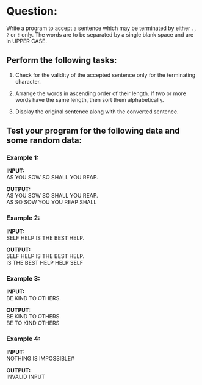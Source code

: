 # Question:

Write a program to accept a sentence which may be terminated by either `.`, `?` or `!` only. The words are to be separated by a single blank space and are in UPPER CASE.

## Perform the following tasks:

1. Check for the validity of the accepted sentence only for the terminating character.

2. Arrange the words in ascending order of their length. If two or more words have the same length, then sort them alphabetically.

3. Display the original sentence along with the converted sentence.

## Test your program for the following data and some random data:

### Example 1:

**INPUT:**  
AS YOU SOW SO SHALL YOU REAP.

**OUTPUT:**  
AS YOU SOW SO SHALL YOU REAP.  
AS SO SOW YOU YOU REAP SHALL

### Example 2:

**INPUT:**  
SELF HELP IS THE BEST HELP.

**OUTPUT:**  
SELF HELP IS THE BEST HELP.  
IS THE BEST HELP HELP SELF

 

### Example 3:

**INPUT:**  
BE KIND TO OTHERS.

**OUTPUT:**  
BE KIND TO OTHERS.  
BE TO KIND OTHERS


### Example 4:

**INPUT:**  
NOTHING IS IMPOSSIBLE#

**OUTPUT:**  
INVALID INPUT

